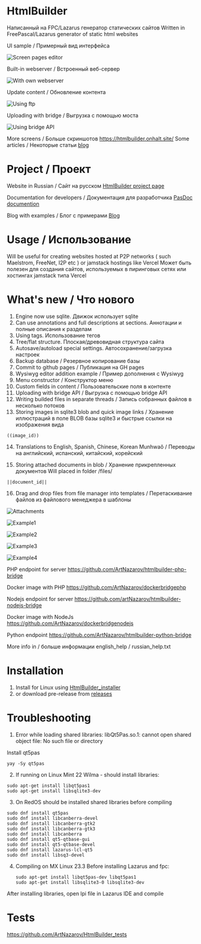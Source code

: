 HtmlBuilder
===========
Написанный на FPC/Lazarus генератор статических сайтов
Written in FreePascal/Lazarus generator of static html websites

UI sample / Примерный вид интерфейса

![Screen pages editor](https://dl.dropboxusercontent.com/scl/fi/3xj9ex9tl2hmin1h6iiph/main_screen_new.png?rlkey=e3ij7tte6uyju2fbjt66yh7dn&st=o78x64zd)

Built-in webserver / Встроенный веб-сервер

![With own webserver](https://www.dropbox.com/s/m9d4ccf2gynwvaq/web_server.png?raw=1)

Update content / Обновление контента

![Using ftp](https://www.dropbox.com/s/8a23veig21gqcei/ftp_updater.png?raw=1)

Uploading with bridge / Выгрузка с помощью моста

![Using bridge API](http://apprr.rf.gd/upload_with_a_bridge.png)

More screens / Больше скриншотов https://htmlbuilder.onhalt.site/
Some articles / Некоторые статьи [blog](http://nazarow.ru/section_htmlbuilder.html)

Project / Проект
================
Website in Russian / Сайт на русском
[HtmlBuilder project page](https://htmlbuilder.onhalt.site)

Documentation for developers / Документация для разработчика
[PasDoc documention](https://htmlbuilder-docs.onhalt.site)

Blog with examples / Блог с примерами
[Blog](https://nazarow.ru/section_htmlbuilder.html)

Usage / Использование
================
Will be useful for creating websites hosted at P2P networks
( such Maelstrom, FreeNet, I2P etc ) or jamstack hostings
like Vercel
Может быть полезен для создания сайтов, используемых
в пиринговых сетях или хостингах jamstack типа Vercel


What's new / Что нового
================
1. Engine now use sqlite. Движок использует sqlite
2. Can use annotations and full descriptions at sections.
Аннотации и полные описания к разделам
3. Using tags. Использование тегов
4. Tree/flat structure. Плоская/древовидная структура сайта
5. Autosave/autoload special settings. Автосохранение/загрузка настроек
6. Backup database / Резервное копирование базы
7. Commit to github pages / Публикация на GH pages
8. Wysiwyg editor addition example / Пример дополнения с Wysiwyg
9. Menu constructor / Конструктор меню
10. Custom fields in content / Пользовательские поля в контенте
11. Uploading with bridge API / Выгрузка с помощью bridge API
12. Writing builded files in separate threads / Запись собранных файлов в несколько потоков
13. Storing images in sqlite3 blob and quick image links / Хранение иллюстраций в поле BLOB базы sqlite3
и быстрые ссылки на изображения вида

```
((image_id))
```

14. Translations to English, Spanish, Chinese, Korean Munhwaŏ / Переводы на английский, испанский, китайский, корейский

15. Storing attached documents in blob / Хранение прикрепленных документов
Will placed in folder /files/
```
||document_id||

```
16. Drag and drop files from file manager into templates / Перетаскивание файлов из файлового менеджера в шаблоны

![Attachments](https://htmlbuilder.onhalt.site/images/files_ui.png)

![Example1](https://htmlbuilder.onhalt.site/images/images1_demo.png)

![Example2](https://htmlbuilder.onhalt.site/images/images2_demo.png)

![Example3](https://htmlbuilder.onhalt.site/images/images3_demo.png)

![Example4](https://htmlbuilder.onhalt.site/images/images4_demo.png)

PHP endpoint for server https://github.com/ArtNazarov/htmlbuilder-php-bridge

Docker image with PHP https://github.com/ArtNazarov/dockerbridgephp

Nodejs endpoint for server https://github.com/artNazarov/htmlbuilder-nodejs-bridge

Docker image with NodeJs https://github.com/ArtNazarov/dockerbridgenodejs

Python endpoint https://github.com/ArtNazarov/htmlbuilder-python-bridge


More info in / больше информации english_help / russian_help.txt


Installation
==============

1) Install for Linux using [HtmlBuilder_installer](https://github.com/ArtNazarov/HtmlBuilder_installer)
2) or download pre-release from [releases](https://github.com/ArtNazarov/HtmlBuilder/releases)


Troubleshooting
================

1. Error while loading shared libraries: libQt5Pas.so.1:
cannot open shared object file: No such file or directory

Install qt5pas

```
yay -Sy qt5pas
```
2. If running on Linux Mint 22 Wilma - should install libraries:

```
sudo apt-get install libqt5pas1
sudo apt-get install libsqlite3-dev
```
3. On RedOS should be installed shared libraries before compiling

```
sudo dnf install qt5pas
sudo dnf install libcanberra-devel
sudo dnf install libcanberra-gtk2
sudo dnf install libcanberra-gtk3
sudo dnf install libcanberra
sudo dnf install qt5-qtbase-gui
sudo dnf install qt5-qtbase-devel
sudo dnf install lazarus-lcl-qt5
sudo dnf install libsq3-devel
```
4. Compiling on MX Linux 23.3 Before installing Lazarus and fpc:

   ```
   sudo apt-get install libqt5pas-dev libqt5pas1
   sudo apt-get install libsqlite3-0 libsqlite3-dev
   ```

After installing libraries, open lpi file in Lazarus IDE and compile

Tests
=====

https://github.com/ArtNazarov/HtmlBuilder_tests


